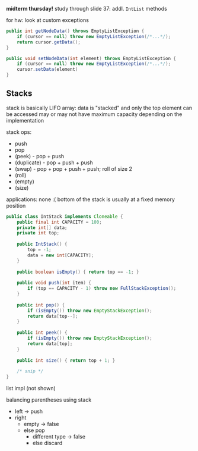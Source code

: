 **midterm thursday!**
study through slide 37: addl. `IntList` methods

for hw: look at custom exceptions

```java
public int getNodeData() throws EmptyListException {
	if (cursor == null) throw new EmptyListException(/*...*/);
	return cursor.getData();
}

public void setNodeData(int element) throws EmptyListException {
	if (cursor == null) throw new EmptyListException(/*...*/);
	cursor.setData(element)
}
```

## Stacks

stack is basically LIFO array: data is "stacked" and only the top element can be accessed
may or may not have maximum capacity depending on the implementation

stack ops:
- push
- pop
- (peek) - pop + push
- (duplicate) - pop + push + push
- (swap) - pop + pop + push + push; roll of size 2
- (roll)
- (empty)
- (size)

applications: none :(
bottom of the stack is usually at a fixed memory position

```java
public class IntStack implements Cloneable {
	public final int CAPACITY = 100;
	private int[] data;
	private int top;
	
	public IntStack() {
		top = -1;
		data = new int[CAPACITY];
	}
	
	public boolean isEmpty() { return top == -1; }
	
	public void push(int item) {
		if (top == CAPACITY - 1) throw new FullStackException();
	}
	
	public int pop() {
		if (isEmpty()) throw new EmptyStackException();
		return data[top--];
	}
	
	public int peek() {
		if (isEmpty()) throw new EmptyStackException();
		return data[top];
	}
	
	public int size() { return top + 1; }
	
	/* snip */
}
```

list impl (not shown)

balancing parentheses using stack
- left -> push
- right
	- empty -> false
	- else pop
		- different type -> false
		- else discard